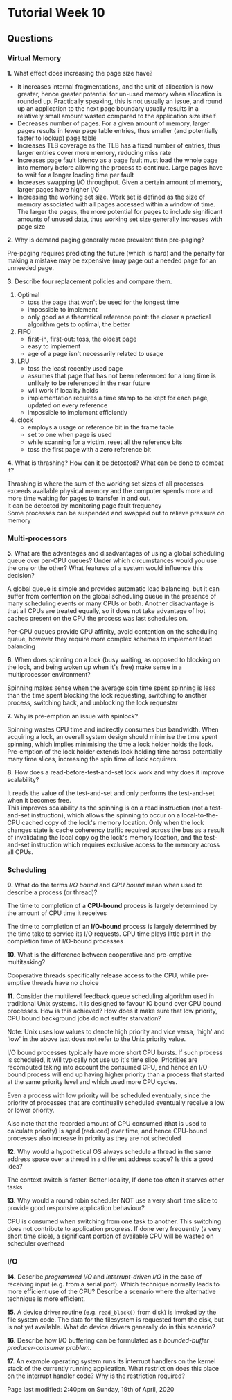 # Tutorial Week 10

## Questions

### Virtual Memory

**1.** What effect does increasing the page size have?

* It increases internal fragmentations, and the unit of allocation is now greater, hence greater potential for un-used memory when allocation is rounded up. Practically speaking, this is not usually an issue, and round up an application to the next page boundary usually results in a relatively small amount wasted compared to the application size itself
* Decreases number of pages. For a given amount of memory, larger pages results in fewer page table entries, thus smaller (and potentially faster to lookup) page table
* Increases TLB coverage as the TLB has a fixed number of entries, thus larger entries cover more memory, reducing miss rate
* Increases page fault latency as a page fault must load the whole page into memory before allowing the process to continue. Large pages have to wait for a longer loading time per fault
* Increases swapping I/O throughput. Given a certain amount of memory, larger pages have higher I/O
* Increasing the working set size. Work set is defined as the size of memory associated with all pages accessed within a window of time. The larger the pages, the more potential for pages to include significant amounts of unused data, thus working set size generally increases with page size

**2.** Why is demand paging generally more prevalent than pre-paging?

Pre-paging requires predicting the future (which is hard) and the penalty for making a mistake may be expensive (may page out a needed page for an unneeded page.

**3.** Describe four replacement policies and compare them.

1. Optimal
    * toss the page that won't be used for the longest time
    * impossible to implement
    * only good as a theoretical reference point: the closer a practical algorithm gets to optimal, the better
2. FIFO
    * first-in, first-out: toss, the oldest page
    * easy to implement
    * age of a page isn't necessarily related to usage
3. LRU
    * toss the least recently used page
    * assumes that page that has not been referenced for a long time is unlikely to be referenced in the near future
    * will work if locality holds
    * implementation requires a time stamp to be kept for each page, updated on every reference
    * impossible to implement efficiently
4. clock
    * employs a usage or reference bit in the frame table
    * set to one when page is used
    * while scanning for a victim, reset all the reference bits
    * toss the first page with a zero reference bit

**4.** What is thrashing? How can it be detected? What can be done to combat it?

Thrashing is where the sum of the working set sizes of all processes exceeds available physical memory and the computer spends more and more time waiting for pages to transfer in and out.  
It can be detected by monitoring page fault frequency  
Some processes can be suspended and swapped out to relieve pressure on memory

### Multi-processors

**5.** What are the advantages and disadvantages of using a global scheduling queue over per-CPU queues? Under which circumstances would you use the one or the other? What features of a system would influence this decision?

A global queue is simple and provides automatic load balancing, but it can suffer from contention on the global scheduling queue in the presence of many scheduling events or many CPUs or both. Another disadvantage is that all CPUs are treated equally, so it does not take advantage of hot caches present on the CPU the process was last schedules on.

Per-CPU queues provide CPU affinity, avoid contention on the scheduling queue, however they require more complex schemes to implement load balancing

**6.** When does spinning on a lock (busy waiting, as opposed to blocking on the lock, and being woken up when it's free) make sense in a multiprocessor environment?

Spinning makes sense when the average spin time spent spinning is less than the time spent blocking the lock requesting, switching to another process, switching back, and unblocking the lock requester

**7.** Why is pre-emption an issue with spinlock?

Spinning wastes CPU time and indirectly consumes bus bandwidth. When acquiring a lock, an overall system design should minimise the time spent spinning, which implies minimising the time a lock holder holds the lock. Pre-emption of the lock holder extends lock holding time across potentially many time slices, increasing the spin time of lock acquirers.

**8.** How does a read-before-test-and-set lock work and why does it improve scalability?

It reads the value of the test-and-set and only performs the test-and-set when it becomes free.  
This improves scalability as the spinning is on a read instruction (not a test-and-set instruction), which allows the spinning to occur on a local-to-the-CPU cached copy of the lock's memory location. Only when the lock changes state is cache coherency traffic required across the bus as a result of invalidating the local copy og the lock's memory location, and the test-and-set instruction which requires exclusive access to the memory across all CPUs.

### Scheduling

**9.** What do the terms _I/O bound_ and _CPU bound_ mean when used to describe a process (or thread)?

The time to completion of a **CPU-bound** process is largely determined by the amount of CPU time it receives

The time to completion of an **I/O-bound** process is largely determined by the time take to service its I/O requests. CPU time plays little part in the completion time of I/O-bound processes

**10.** What is the difference between cooperative and pre-emptive multitasking?

Cooperative threads specifically release access to the CPU, while pre-emptive threads have no choice

**11.** Consider the multilevel feedback queue scheduling algorithm used in traditional Unix systems. It is designed to favour IO bound over CPU bound processes. How is this achieved? How does it make sure that low priority, CPU bound background jobs do not suffer starvation?

Note: Unix uses low values to denote high priority and vice versa, 'high' and 'low' in the above text does not refer to the Unix priority value.

I/O bound processes typically have more short CPU bursts. If such process is scheduled, it will typically not use up it's time slice. Priorities are recomputed taking into account the consumed CPU, and hence an I/O-bound process will end up having higher priority than a process that started at the same priority level and which used more CPU cycles.

Even a process with low priority will be scheduled eventually, since the priority of processes that are continually scheduled eventually receive a low or lower priority.

Also note that the recorded amount of CPU consumed (that is used to calculate priority) is aged (reduced) over time, and hence CPU-bound processes also increase in priority as they are not scheduled

**12.** Why would a hypothetical OS always schedule a thread in the same address space over a thread in a different address space? Is this a good idea?

The context switch is faster. Better locality, If done too often it starves other tasks

**13.** Why would a round robin scheduler NOT use a very short time slice to provide good responsive application behaviour?

CPU is consumed when switching from one task to another. This switching does not contribute to application progress. If done very frequently (a very short time slice), a significant portion of available CPU will be wasted on scheduler overhead

### I/O

**14.** Describe _programmed I/O_ and _interrupt-driven I/O_ in the case of receiving input (e.g. from a serial port). Which technique normally leads to more efficient use of the CPU? Describe a scenario where the alternative technique is more efficient.

**15.** A device driver routine (e.g. `read_block()` from disk) is invoked by the file system code. The data for the filesystem is requested from the disk, but is not yet available. What do device drivers generally do in this scenario?

**16.** Describe how I/O buffering can be formulated as a _bounded-buffer producer-consumer problem_.

**17.** An example operating system runs its interrupt handlers on the kernel stack of the currently running application. What restriction does this place on the interrupt handler code? Why is the restriction required?

Page last modified: 2:40pm on Sunday, 19th of April, 2020
